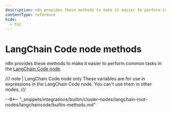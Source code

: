 ```yaml
---
description: n8n provides these methods to make it easier to perform common tasks in the LangChain Code node.
contentType: reference
hide:
  - toc
---
```

# LangChain Code node methods

n8n provides these methods to make it easier to perform common tasks in the [LangChain Code node](/integrations/builtin/cluster-nodes/root-nodes/n8n-nodes-langchain.code/index.md).

/// note | LangChain Code node only
These variables are for use in expressions in the LangChain Code node. You can't use them in other nodes.
///

--8<-- "_snippets/integrations/builtin/cluster-nodes/langchain-root-nodes/langchaincode/builtin-methods.md"
